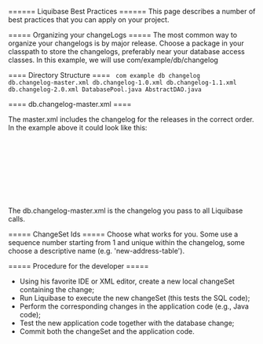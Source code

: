 ====== Liquibase Best Practices ======
This page describes a number of best practices that you can apply on your project.

===== Organizing your changeLogs =====
The most common way to organize your changelogs is by major release.  Choose a package in your classpath to store the changelogs, preferably near your database access classes.  In this example, we will use com/example/db/changelog

==== Directory Structure ====
<code>
com
  example
    db
      changelog
        db.changelog-master.xml
        db.changelog-1.0.xml
        db.changelog-1.1.xml
        db.changelog-2.0.xml
      DatabasePool.java
      AbstractDAO.java
</code>

==== db.changelog-master.xml ====

The master.xml includes the changelog for the releases in the correct order. In the example above it could look like this:
<code>
<?xml version="1.0" encoding="UTF-8"?> 
<databaseChangeLog 
  xmlns="http://www.liquibase.org/xml/ns/dbchangelog/1.9" 
  xmlns:xsi="http://www.w3.org/2001/XMLSchema-instance" 
  xsi:schemaLocation="http://www.liquibase.org/xml/ns/dbchangelog/1.9
                      http://www.liquibase.org/xml/ns/dbchangelog/dbchangelog-1.9.xsd"> 

  <include file="com/example/db/changelog/db.changelog-1.0.xml"/> 
  <include file="com/example/db/changelog/db.changelog-1.1.xml"/> 
  <include file="com/example/db/changelog/db.changelog-2.0.xml"/> 
</databaseChangeLog> 
</code>

The db.changelog-master.xml is the changelog you pass to all Liquibase calls.

===== ChangeSet Ids =====
Choose what works for you.  Some use a sequence number starting from 1 and unique within the changelog, some choose a descriptive name (e.g. 'new-address-table').

===== Procedure for the developer =====
  - Using his favorite IDE or XML editor, create a new local changeSet containing the change; 
  - Run Liquibase to execute the new changeSet (this tests the SQL code); 
  - Perform the corresponding changes in the application code (e.g., Java code); 
  - Test the new application code together with the database change; 
  - Commit both the changeSet and the application code. 



